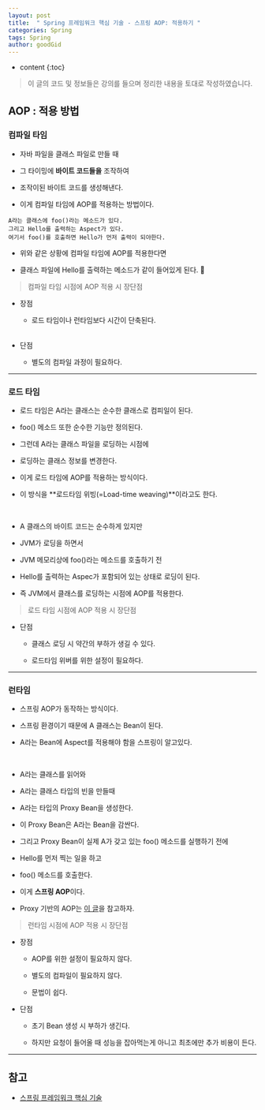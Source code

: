 ```yaml
---
layout: post
title:  " Spring 프레임워크 핵심 기술 - 스프링 AOP: 적용하기 "
categories: Spring
tags: Spring
author: goodGid
---
```

* content
{:toc}

> 이 글의 코드 및 정보들은 강의를 들으며 정리한 내용을 토대로 작성하였습니다.

## AOP : 적용 방법

### 컴파일 타임

* 자바 파일을 클래스 파일로 만들 때 

* 그 타이밍에 **바이트 코드들을** 조작하여 

* 조작이된 바이트 코드를 생성해낸다.

* 이게 컴파일 타임에 AOP를 적용하는 방법이다.

```
A라는 클래스에 foo()라는 메소드가 있다.
그리고 Hello를 출력하는 Aspect가 있다.
여기서 foo()를 호출하면 Hello가 먼저 출력이 되야한다.
```

* 위와 같은 상황에 컴파일 타임에 AOP를 적용한다면

* 클래스 파일에 Hello를 출력하는 메소드가 같이 들어있게 된다.


> 컴파일 타임 시점에 AOP 적용 시 장단점

* 장점 

    - 로드 타임이나 런타임보다 시간이 단축된다.
    <br> <br>

* 단점

    - 별도의 컴파일 과정이 필요하다.








---


### 로드 타임

* 로드 타임은 A라는 클래스는 순수한 클래스로 컴피일이 된다.

* foo() 메소드 또한 순수한 기능만 정의된다.

* 그런데 A라는 클래스 파일을 로딩하는 시점에 

* 로딩하는 클래스 정보를 변경한다.

* 이게 로드 타임에 AOP를 적용하는 방식이다.

* 이 방식을 **로드타임 위빙(=Load-time weaving)**이라고도 한다.

<br>

* A 클래스의 바이트 코드는 순수하게 있지만

* JVM가 로딩을 하면서 

* JVM 메모리상에 foo()라는 메소드를 호출하기 전 

* Hello를 출력하는 Aspec가 포함되어 있는 상태로 로딩이 된다.

* 즉 JVM에서 클래스를 로딩하는 시점에 AOP를 적용한다.

> 로드 타임 시점에 AOP 적용 시 장단점

* 단점

    - 클래스 로딩 시 약간의 부하가 생길 수 있다.

    - 로드타임 위버를 위한 설정이 필요하다.

---

### 런타임 

* 스프링 AOP가 동작하는 방식이다.

* 스프링 환경이기 때문에 A 클래스는 Bean이 된다.

* A라는 Bean에 Aspect를 적용해야 함을 스프링이 알고있다.

<br>

* A라는 클래스를 읽어와

* A라는 클래스 타입의 빈을 만들때

* A라는 타입의 Proxy Bean을 생성한다.

* 이 Proxy Bean은 A라는 Bean을 감싼다.

* 그리고 Proxy Bean이 실제 A가 갖고 있는 foo() 메소드를 실행하기 전에

* Hello를 먼저 찍는 일을 하고 

* foo() 메소드를 호출한다.

* 이게 **스프링 AOP**이다.

* Proxy 기반의 AOP는 [이 글]()을 참고하자.

> 런타임 시점에 AOP 적용 시 장단점

* 장점 
    - AOP를 위한 설정이 필요하지 않다.

    - 별도의 컴파일이 필요하지 않다.

    - 문법이 쉽다.

* 단점
    
    - 초기 Bean 생성 시 부하가 생긴다.

    - 하지만 요청이 들어올 때 성능을 잡아먹는게 아니고 최초에만 추가 비용이 든다.


---

## 참고

* [스프링 프레임워크 핵심 기술](https://www.inflearn.com/course/spring-framework_core)

